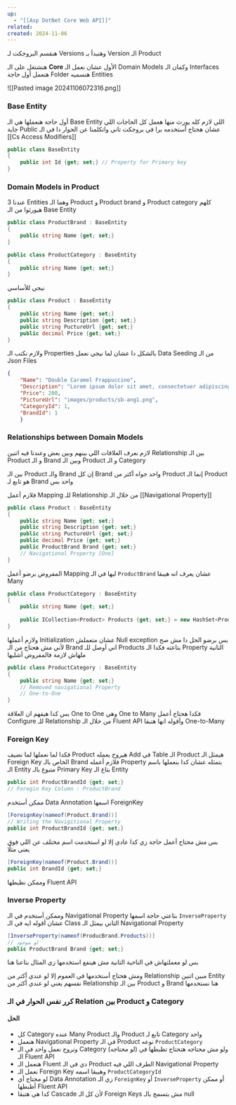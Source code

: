 ```yaml
---
up:
  - "[[Asp DotNet Core Web API]]"
related: 
created: 2024-11-06
---
```


هنقسم البروجكت لـ Versions وهنبدأ بـ Version الـ Product

هنشتغل على الـ **Core** الأول عشان نعمل الـ Domain Models وكمان الـ Interfaces
هنعمل أول حاجة Folder هنسميه Entities

![[Pasted image 20241106072316.png]]
### Base Entity
أول حاجة هنعملها هي الـ Base Entity اللي لازم كله يورث منها 
هعمل كل الحاجات اللي جاية Public عشان هحتاج أستخدمه برا في بروجكت تاني
واتكلمنا عن الحوار دا في الـ [[Cs Access Modifiers]]

```cs
public class BaseEntity
{
	public int Id {get; set;} // Property for Primary key
}
```

### Domain Models in Product
عندنا 3 Entities وهما الـ Product و Product brand و Product category
كلهم هيورثوا من الـ Base Entity
 
```cs
public class ProductBrand : BaseEntity
{
	public string Name {get; set;}
}
```

```cs
public class ProductCategory : BaseEntity
{
	public string Name {get; set;}
}
```

نيجي للأساسي
```cs
public class Product : BaseEntity
{
	public string Name {get; set;}
	public string Description {get; set;}
	public string PuctureUrl {get; set;}
	public decimal Price {get; set;}
}
```
ولازم نكتب الـ Properties  بالشكل دا عشان لما نيجي نعمل Data Seeding من الـ Json Files
```json
{
	"Name": "Double Caramel Frappuccino",
	"Description": "Lorem ipsum dolor sit amet, consectetuer adipiscing elit. Maecenas porttitor congue massa. Fusce posuere, magna sed pulvinar ultricies, purus lectus malesuada libero, sit amet commodo magna eros quis urna.",
	"Price": 200,
	"PictureUrl": "images/products/sb-ang1.png",
	"CategoryId": 1,
	"BrandId": 1
    }
```

### Relationships between Domain Models
لازم نعرف العلاقات اللي بينهم وبين بعض 
وعندنا فيه اتنين Relationship بين الـ Product و الـ Brand وبين الـ Product و الـ Category

بين الـ Product والـ Brand إن كل Brand واحد جواه أكتر من Product إنما الـ Product هو تابع لـ Brand واحد بس

فلازم أعمل Mapping للـ Relationship من خلال الـ [[Navigational Property]] 

```cs
public class Product : BaseEntity
{
	public string Name {get; set;}
	public string Description {get; set;}
	public string PuctureUrl {get; set;}
	public decimal Price {get; set;}
	public ProductBrand Brand {get; set;} 
	// Navigational Property [One]
}
```
المفروض برضو أعمل Mapping ليها في الـ `ProductBrand` عشان يعرف انه هيبقا Many

```cs
public class ProductCategory : BaseEntity
{
	public string Name {get; set;}
	
	public ICollection<Product> Products {get; set;} = new HashSet<Product>();
}
```
ولازم أعملها Initialization عشان متعملش Null exception 
بس برضو الحل دا مش صح لأني مش هحتاج من الـ Brand اني أوصل للـ Products بتاعته فكدا الـ Property التانية ملهاش لازمة فالمفروض أشليها
```cs
public class ProductCategory : BaseEntity
{
	public string Name {get; set;}
	// Removed navigational Property
	// One-to-One
}
```
بس كدا هيفهم ان العلاقة One to One وهي One to Many
فكدا هحتاج أعمل Configure للـ Relationship من خلال الـ Fluent API وأقوله انها هتبقا One-to-Many

### Foreign Key
فكدا لما نعملها لما نضيف Product هيروح يعمله Add في Table الـ Product هيمثل الـ Foreign Key الخاص بالـ Brand فلازم أعمله Property بتمثله
عشان كدا بنعملها باسم الـ Entity متبوع بالـ Primary Key بتاع الـ Entity
```cs
public int ProductBrandId {get; set;} 
// Foregin Key Column : ProductBrand
```
ممكن أستخدم Data Annotation اسمها ForeignKey
```cs
[ForeignKey(nameof(Product.Brand))]
// Writing the Navigitional Property
public int ProductBrandId {get; set;} 
```
بس مش محتاج أعمل حاجة زي كدا عادي إلا لو استخدمت اسم مختلف عن اللي فوق يعني مثلًا
```cs
[ForeignKey(nameof(Product.Brand))]
public int BrandId {get; set;} 
```
وممكن نظبطها Fluent API 

### Inverse Property
وممكن أستخدم في الـ Navigational Property بتاعتي حاجة اسمها `InverseProperty` عشان أقوله ايه في الـ Class التاني بيمثل الـ Navigational Property
```cs
[InverseProperty(nameof(ProducBrand.Products))] 
// لو موجود
public ProductBrand Brand {get; set;} 
```
بس لو معملتهاش في الناحية التانية مش هينفع استخدمها زي المثال بتاعنا هنا

ومش هحتاج أستخدمها في العموم إلا لو عندي أكتر من Relationship مبين اتنين Entity نفسهم
يعني لو عندي أكتر من Relationship بين الـ Product و Brand هنا نستخدمها

### كرر نفس الحوار في الـ Relation بين Product و Category
#### الحل
- كل Category عنده Many Product والـ Product تابع لـ Category واحد
- هنعمل Navigational Property في الـ Product نوعه `ProductCategory`
- ونروح نعمل واحد في الـ Category (لو محتاجه) 
  ولو مش محتاجه هتحتاج تظبطها في الـ Fluent API
- هنعمل الـ Fluent دي في الـ Product الطرف اللي فيه Navigational Property
- نعمل الـ Foreign Key وهيبقا اسمه `ProductCategoryId`
- لو محتاج أي Data Annotation زي الـ `ForeignKey` أو `InverseProperty` أو ممكن أظبطها Fluent API
- كدا هي هتبقا Cascade لأن كل الـ Foreign Keys مش بتسمح بالـ null